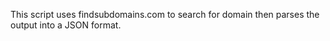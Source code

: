 This script uses findsubdomains.com to search for domain then parses the output into a JSON format.
